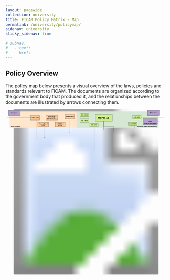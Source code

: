 ```yaml
---
layout: pagewide
collection: university
title: FICAM Policy Matrix - Map
permalink: /university/policymap/
sidenav: university
sticky_sidenav: true

# subnav:
#   - text: 
#     href: 
---
```


## Policy Overview

The policy map below presents a visual overview of the laws, policies and standards relevant to FICAM. The documents are organized according to the government body that produced it, and the relationships between the documents are illustrated by arrows connecting them.

<!-- ![Visual overview of the laws, policies and standards relevant to FICAM, organized according to the government body that produced it. The relationships between the documents are illustrated by arrows connecting them.]({{site.baseurl}}/assets/img/icam-policy-landscape-map.png) -->

<style>
    .aocbutton {
      fill: rgb(255, 204, 153);
      stroke: #000;
      stroke-miterlimit: 10;
      letter-spacing: .03em;
      cursor: pointer;
      font-family: Arial-BoldMT, Arial; 
      font-size: 12px; 
    }
    .aocbutton:hover {
      fill: rgb(160, 134, 107);
      stroke: #000000;
    }
    .eobutton {
      fill: rgb(205, 235, 139);
      stroke: #000;
      stroke-miterlimit: 10;
      letter-spacing: .03em;
      cursor: pointer;
      font-family: Arial-BoldMT, Arial; 
      font-size: 12px; 
    }
    .eobutton:hover  {
      fill: rgb(121, 134, 93);
      stroke: #000000;
    }
    .gbbutton {
      fill: rgb(181, 159, 205);
      stroke: #000;
      stroke-miterlimit: 10;
      letter-spacing: .03em;
      /* cursor: pointer; */
      font-family: Arial-BoldMT, Arial; 
      font-size: 12px; 
    }
    /* .gbbutton:hover  {
      fill: rgb(145, 119, 172);
      stroke: #000000;
    } */
    .matrixtext {
      font-family: Arial-BoldMT, Arial;
      font-size: 12px; 
      font-weight: 700;
    }      
    .matrixtextlg {
      font-family: Arial-BoldMT, Arial; 
      font-size: 23.89px; 
      font-weight: 700;
    }
    .matrixsubtext {
      font-family: Arial-BoldItalicMT, Arial; 
      font-size: 10px; 
      font-style: italic; 
      font-weight: 700;
    }
</style> 
  <svg xmlns="http://www.w3.org/2000/svg" xmlns:xlink="http://www.w3.org/1999/xlink" viewBox="0 0 1506 1542">   
  <g id="a" data-name="Base">
      <image width="1506" height="1542" xlink:href="{{site.baseurl}}/assets/img/icam-policy-landscape-map.png"/>
    </g>
    <g id="b" data-name="Executive_Orders_Base">
      <rect id="c" data-name="Panel" x="665" y="21" width="763" height="151" style="fill: #d5e8d4;"/>
      <text id="d" data-name="Executive_Orders" transform="translate(1232.13 163.88)" class="matrixtext"><tspan x="0" y="0">Executive Orders and Directives</tspan></text>
    </g>
    <g id="e" data-name="Act_of_Congress_Baase">
      <rect id="f" data-name="Panel" x="37" y="21" width="631" height="151" style="fill: #ffe6cc;"/>
      <text transform="translate(49.86 162.95)" class="matrixtext"><tspan x="0" y="0">Act of Congress</tspan></text>
    </g>
    <g id="g" data-name="EO_Lines">
      <g id="h" data-name="_x3C_Line_x3E_">
        <polyline points="917.5 111 917.5 161.63 1011.2 161.5 1011.2 211.28" style="fill: none; stroke: #000; stroke-miterlimit: 10;"/>
      </g>
      <g id="i" data-name="_x3C_Line_x3E_">
        <line x1="917.5" y1="111" x2="917.5" y2="193.64" style="fill: none; stroke: #000; stroke-miterlimit: 10;"/>
      </g>
      <g id="j" data-name="_x3C_Line_x3E_">
        <line x1="827.5" y1="380.5" x2="827.5" y2="161.5" style="fill: none; stroke: #000; stroke-miterlimit: 10;"/>
      </g>
      <g id="k" data-name="_x3C_Lines_x3E_">
        <line x1="1447.5" y1="116.5" x2="1418" y2="116.5" style="fill: none; stroke: #000; stroke-miterlimit: 10;"/>
        <line x1="1267.5" y1="76.5" x2="1487.5" y2="76.5" style="fill: none; stroke: #000; stroke-miterlimit: 10;"/>
      </g>
      <g id="l" data-name="_x3C_Line_x3E_">
        <line x1="1207.5" y1="182" x2="1207.5" y2="151" style="fill: none; stroke: #000; stroke-miterlimit: 10;"/>
      </g>
    </g>
    <g id="m" data-name="AOC_Lines">
      <g>
        <line x1="601.5" y1="215.46" x2="601.5" y2="91.5" style="fill: none; stroke: #000; stroke-miterlimit: 10;"/>
        <path d="M601.5,221.5c1.05-2.84,2.85-6.36,4.76-8.55l-4.76,1.72-4.75-1.72c1.9,2.18,3.7,5.71,4.75,8.55Z"/>
      </g>
      <g>
        <line x1="367.5" y1="265.46" x2="367.5" y2="162" style="fill: none; stroke: #000; stroke-miterlimit: 10;"/>
        <path d="M367.5,271.5c1.05-2.84,2.85-6.36,4.76-8.55l-4.76,1.72-4.75-1.72c1.9,2.18,3.7,5.71,4.75,8.55Z"/>
      </g>
      <line x1="237.5" y1="81.5" x2="17.5" y2="81.5" style="fill: none; stroke: #000; stroke-miterlimit: 10;"/>
      <line x1="287.5" y1="286.5" x2="287.5" y2="102" style="fill: none; stroke: #000; stroke-miterlimit: 10;"/>
    </g>
    <g id="n" data-name="FISMA2014">
      <a href="{{site.baseurl}}/laws-policies-standards/fisma-2014/" target="_blank" rel="noopener noreferrer">
        <rect id="o" class="aocbutton" data-name="fismarect" x="235" y="61.5" width="86" height="40" />
      </a>
     <text transform="translate(244.54 86.3)" class="matrixtext"><tspan x="0" y="0">FISM</tspan><tspan x="28.66" y="0" style="letter-spacing: -.04em;">A</tspan><tspan x="36.88" y="0" xml:space="preserve"> 2014 </tspan></text>
    </g>
    <g id="p" data-name="Privacy_Act_of_1974">
      <a href="{{site.baseurl}}/laws-policies-standards/privacy-act-of-1974/" target="_blank" rel="noopener noreferrer">
        <rect id="q" class="aocbutton" data-name="aocrect" x="304.5" y="121.5" width="97" height="40" />
      </a>
      <text transform="translate(312.71 140.3)" class="matrixtext"><tspan x="0" y="0">Privacy</tspan><tspan x="42.7" y="0" style="letter-spacing: -.04em;"> </tspan><tspan x="45.59" y="0" xml:space="preserve">Act of  </tspan><tspan x="26.45" y="11">1974 </tspan></text>
    </g>
    <g id="r" data-name="Government_Paperwork_Elimination_Act">
      <a href="{{site.baseurl}}/laws-policies-standards/government-paperwork-elimination-act/" target="_blank" rel="noopener noreferrer">
        <rect id="s" class="aocbutton" data-name="aocrect" x="377.5" y="61.5" width="110" height="40" />
      </a>
      <text transform="translate(397.62 74.8)" class="matrixtext"><tspan x="0" y="0">Government </tspan><tspan x="4.66" y="11">Paperwork </tspan><tspan x="-8.11" y="22">Elimination</tspan><tspan x="56.56" y="22" style="letter-spacing: -.04em;"> </tspan><tspan x="59.45" y="22">Act</tspan></text>
    </g>
    <g id="t" data-name="E-SSIGN_Act_of_2000">
      <a href="{{site.baseurl}}/laws-policies-standards/e-sign-act-of-2000/" target="_blank" rel="noopener noreferrer">
        <rect id="u" class="aocbutton" data-name="aocrect" x="467.5" y="121.5" width="89" height="40" />
      </a>
      <text transform="translate(480.45 140.3)" class="matrixtext"><tspan x="0" y="0">E-SIGN</tspan><tspan x="41.34" y="0" style="letter-spacing: -.04em;"> </tspan><tspan x="44.23" y="0">Act </tspan><tspan x="11.1" y="11">of 2000</tspan></text>
    </g>
    <g id="v" data-name="FITARA_2017">
      <a href="{{site.baseurl}}/laws-policies-standards/fitara-enhancement-act-of-2017/" target="_blank" rel="noopener noreferrer">
        <rect id="w" class="aocbutton" data-name="aocrect" x="557.5" y="51.5" width="89" height="40" />
      </a>
      <text transform="translate(565.66 76.18)" class="matrixtext"><tspan x="0" y="0">FI</tspan><tspan x="10.66" y="0" style="letter-spacing: -.07em;">T</tspan><tspan x="17.1" y="0">AR</tspan><tspan x="34.44" y="0" style="letter-spacing: -.04em;">A</tspan><tspan x="42.66" y="0" xml:space="preserve"> 2017</tspan></text>
    </g>
    <g id="x" data-name="Congress">
      <rect id="y" class="gbbutton" data-name="gbrect" x="27.5" y="10.5" width="111" height="50" />
      <text transform="translate(55.83 39.8)" class="matrixtext"><tspan x="0" y="0">Congress</tspan></text>
    </g>
    <g id="z" data-name="White_House">
      <rect id="aa" class="gbbutton" data-name="gbrect" x="1327.5" y="10.5" width="111" height="51" />
      <text transform="translate(1347.17 39.8)" class="matrixtext"><tspan x="0" y="0">White House</tspan></text>
    </g>
    <g id="ab" data-name="USDS">
      <rect id="ac" class="gbbutton" data-name="gbrect" x="1287.5" y="89.5" width="130" height="53" />
      <text id="ad" data-name="USDS_Sub_Title" transform="translate(1335.83 120.8)" class="matrixtext"><tspan x="0" y="0">USDS</tspan></text>
      <text id="ae" data-name="USDS" transform="translate(1295.28 133.86)" class="matrixsubtext"><tspan x="0" y="0">(under the White House)</tspan></text>
    </g>
    <g id="af" data-name="E.O._13681">
      <a href="{{site.baseurl}}/laws-policies-standards/e.o.-13681/" target="_blank" rel="noopener noreferrer">
        <rect id="ag" class="eobutton" data-name="eorect" x="698" y="42" width="79" height="29" />
      </a>
      <text transform="translate(707.15 60.8)" class="matrixtext"><tspan x="0" y="0">E.O. 13681 </tspan></text>
    </g>
    <g id="ah" data-name="E.O._14028">
      <a href="{{site.baseurl}}/laws-policies-standards/e.o.-14028/" target="_blank" rel="noopener noreferrer">
        <rect id="ai" class="eobutton" data-name="eorect" x="697.5" y="91.5" width="80" height="30" />
      </a> 
      <text transform="translate(706.84 110.61)" class="matrixtext"><tspan x="0" y="0">E.O. 14028 </tspan></text>
    </g>
    <g id="aj" data-name="E.O._13556">
      <a href="{{site.baseurl}}/laws-policies-standards/e.o.-13556/" target="_blank" rel="noopener noreferrer">
        <rect id="ak" class="eobutton" data-name="eorect" x="787.5" y="131.5" width="80" height="30" />
      </a>
      <text transform="translate(796.84 150.61)" class="matrixtext"><tspan x="0" y="0">E.O. 13556 </tspan></text>
    </g>
    <g id="al" data-name="E.O._13286">
      <a href="{{site.baseurl}}/laws-policies-standards/e.o.-13286/" target="_blank" rel="noopener noreferrer">
        <rect id="am" class="eobutton" data-name="eorect" x="1187.5" y="61.5" width="80" height="30" />
      </a>
      <text transform="translate(1196.84 80.61)" class="matrixtext"><tspan x="0" y="0">E.O. 13286 </tspan></text>
    </g>
    <g id="an" data-name="E.O._13467">
      <a href="{{site.baseurl}}/laws-policies-standards/e.o.-13467/" target="_blank" rel="noopener noreferrer">
       <rect id="ao" class="eobutton" data-name="eorect" x="1147.5" y="121.5" width="80" height="30" />
      </a>
      <text transform="translate(1156.84 140.61)" class="matrixtext"><tspan x="0" y="0">E.O. 13467 </tspan></text>
    </g>
    <g id="ap" data-name="HSPD-12">
      <a href="{{site.baseurl}}/laws-policies-standards/hspd-12/" target="_blank" rel="noopener noreferrer">
        <rect id="aq" class="eobutton" data-name="eorect" x="837.01" y="51" width="160.99" height="59.74" />
      </a>
      <text id="ar" data-name="HSPD-12" transform="translate(865.88 89.05) scale(1.01 1)" class="matrixtextlg"><tspan x="0" y="0">HSPD-12 </tspan></text>
    </g>
</svg>